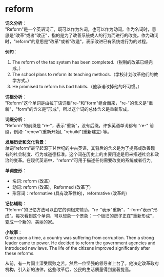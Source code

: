 # reform

**词义分析**：  
"Reform"是一个英语词汇，既可以作为名词，也可以作为动词。作为名词时，意思是"改革"或者"改正"，指的是为了改善系统或人的行为而进行的改变。作为动词时，"reform"的意思是"改革"或者"改造"，表示改进已有系统或行为的过程。

  

**例句**：

  

1.  The reform of the tax system has been completed.（税制的改革已经完成。）
2.  The school plans to reform its teaching methods.（学校计划改革他们的教学方式。）
3.  He promised to reform his bad habits.（他承诺改掉他的坏习惯。）

  

**词根分析**：  
"Reform"这个单词是由拉丁语词根"re-"和"form"组合而来，"re-"的含义是"重新"，"form"的含义是"形成"，所以这个词的总体含义是重新形成。

  

**词缀分析**：  
"Reform"的前缀是 "re-"，表示"重新"，没有后缀。许多英语单词都有 "re-" 前缀，例如: "renew"(重新开始), "rebuild"(重新建立) 等。

  

**发展历史和文化背景**：  
单词“reform”最早起源于14世纪的中古英语，其背后的含义是为了提高或改善现有的社会制度、行为或道德标准。这个词在历史上的主要用途是用来描述社会和政治的变革。在现代英语中，"reform"可用于描述任何需要改变的系统或者行为。

  

**单词变形**：

  

*   名词: reform (改革）
*   动词: reform (改革)，Reformed (改革了)
*   形容词：reformative (具有改革性的)，reformative (改革的)

  

**记忆辅助**：  
"Reform"的记忆方法可以由它的词根来辅助，"re-"表示"重新"，"-form"表示"形成"。每次看到这个单词，可以想象一个景象：一个破旧的房子正在"重新形成"，变成一个新的、美丽的家。

  

**小故事**：  
Once upon a time, a country was suffering from corruption. Then a strong leader came to power. He decided to reform the government agencies and introduced new laws. The life of the citizens improved significantly after these reforms.

  

从前，有一片国土深受腐败之苦。然后一位坚强的领导者上台了。他决定改革政府机构，引入新的法律。这些改革后，公民的生活质量得到显著提高。
